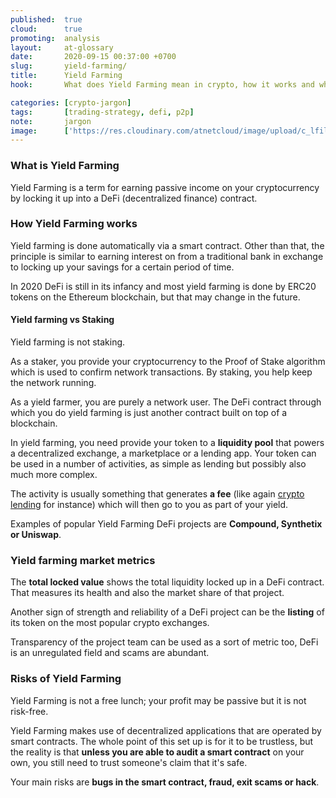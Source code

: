 ```yaml
---
published:  true
cloud:      true
promoting:  analysis
layout:     at-glossary
date:       2020-09-15 00:37:00 +0700
slug:       yield-farming/
title:      Yield Farming
hook:       What does Yield Farming mean in crypto, how it works and what are its risks?

categories: [crypto-jargon]
tags:       [trading-strategy, defi, p2p]
note:       jargon
image:      ['https://res.cloudinary.com/atnetcloud/image/upload/c_lfill,h_360,w_700/v1600159919/atnet/_glossary/yield-farming_bh4w4m.jpg']
---
```


### What is Yield Farming

Yield Farming is a term for earning passive income on your cryptocurrency by locking it up into a DeFi (decentralized finance) contract.

### How Yield Farming works

Yield farming is done automatically via a smart contract. Other than that, the principle is similar to earning interest on from a traditional bank in exchange to locking up your savings for a certain period of time.

In 2020 DeFi is still in its infancy and most yield farming is done by ERC20 tokens on the Ethereum blockchain, but that may change in the future.

#### Yield farming vs Staking

Yield farming is not staking.

As a staker, you provide your cryptocurrency to the Proof of Stake algorithm which is used to confirm network transactions. By staking, you help keep the network running.

As a yield farmer, you are purely a network user. The DeFi contract through which you do yield farming is just another contract built on top of a blockchain.   

In yield farming, you need provide your token to a **liquidity pool** that powers a decentralized exchange, a marketplace or a lending app. Your token can be used in a number of activities, as simple as lending but possibly also much more complex.

The activity is usually something that generates **a fee** (like again [crypto lending](/strategy/cryptocurrency-lending/) for instance) which will then go to you as part of your yield.

Examples of popular Yield Farming DeFi projects are **Compound, Synthetix or Uniswap**.

### Yield farming market metrics

The **total locked value** shows the total liquidity locked up in a DeFi contract. That measures its health and also the market share of that project.

Another sign of strength and reliability of a DeFi project can be the **listing** of its token on the most popular crypto exchanges.

Transparency of the project team can be used as a sort of metric too, DeFi is an unregulated field and scams are abundant.

### Risks of Yield Farming

Yield Farming is not a free lunch; your profit may be passive but it is not risk-free.

Yield Farming makes use of decentralized applications that are operated by smart contracts. The whole point of this set up is for it to be trustless, but the reality is that **unless you are able to audit a smart contract** on your own, you still need to trust someone's claim that it's safe.

Your main risks are **bugs in the smart contract, fraud, exit scams or hack**.

